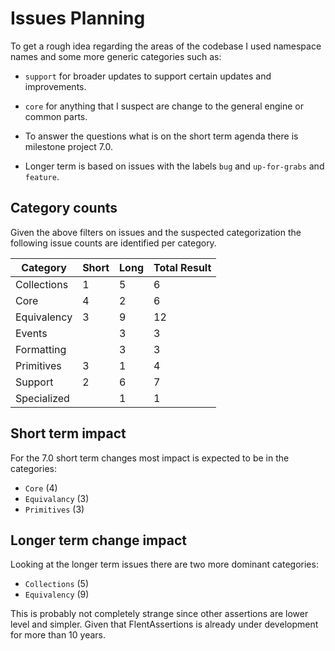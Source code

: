 # Issues Planning
To get a rough idea regarding the areas of the codebase I used namespace names and some more generic categories such as:
* `support` for broader updates to support certain updates and improvements.
* `core` for anything that I suspect are change to the general engine or common parts. 

* To answer the questions what is on the short term agenda there is milestone project 7.0.
* Longer term is based on issues with the labels `bug` and `up-for-grabs` and `feature`.

## Category counts
Given the above filters on issues and the suspected categorization the following issue counts are identified per category.

| Category    | Short| Long | Total Result |
|-------------|------|------|--------------|
| Collections | 1    | 5    | 6            |
| Core        | 4    | 2    | 6            |
| Equivalency | 3    | 9    | 12           |
| Events      |      | 3    | 3            |
| Formatting  |      | 3    | 3            |
| Primitives  | 3    | 1    | 4            |
| Support     | 2    | 6    | 7            |
| Specialized |      | 1    | 1            |

## Short term impact
For the 7.0 short term changes most impact is expected to be in the categories:
* `Core` (4)
* `Equivalancy` (3)
* `Primitives` (3)

## Longer term change impact
Looking at the longer term issues there are two more dominant categories:
* `Collections` (5)
* `Equivalency` (9)

This is probably not completely strange since other assertions are lower level and simpler. Given that FlentAssertions is already under development for more than 10 years.